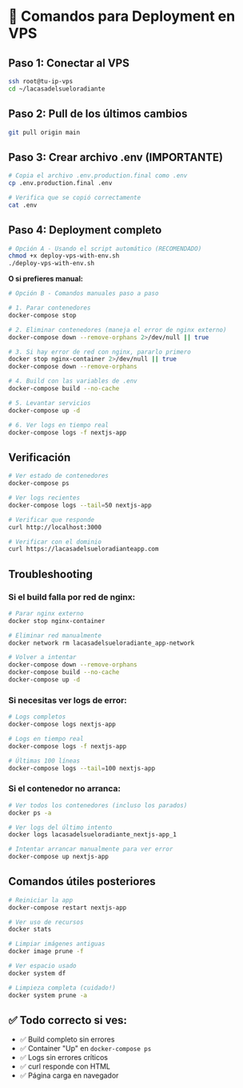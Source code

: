 # 🚀 Comandos para Deployment en VPS

## Paso 1: Conectar al VPS
```bash
ssh root@tu-ip-vps
cd ~/lacasadelsueloradiante
```

## Paso 2: Pull de los últimos cambios
```bash
git pull origin main
```

## Paso 3: Crear archivo .env (IMPORTANTE)
```bash
# Copia el archivo .env.production.final como .env
cp .env.production.final .env

# Verifica que se copió correctamente
cat .env
```

## Paso 4: Deployment completo
```bash
# Opción A - Usando el script automático (RECOMENDADO)
chmod +x deploy-vps-with-env.sh
./deploy-vps-with-env.sh
```

**O si prefieres manual:**

```bash
# Opción B - Comandos manuales paso a paso

# 1. Parar contenedores
docker-compose stop

# 2. Eliminar contenedores (maneja el error de nginx externo)
docker-compose down --remove-orphans 2>/dev/null || true

# 3. Si hay error de red con nginx, pararlo primero
docker stop nginx-container 2>/dev/null || true
docker-compose down --remove-orphans

# 4. Build con las variables de .env
docker-compose build --no-cache

# 5. Levantar servicios
docker-compose up -d

# 6. Ver logs en tiempo real
docker-compose logs -f nextjs-app
```

## Verificación

```bash
# Ver estado de contenedores
docker-compose ps

# Ver logs recientes
docker-compose logs --tail=50 nextjs-app

# Verificar que responde
curl http://localhost:3000

# Verificar con el dominio
curl https://lacasadelsueloradianteapp.com
```

## Troubleshooting

### Si el build falla por red de nginx:
```bash
# Parar nginx externo
docker stop nginx-container

# Eliminar red manualmente
docker network rm lacasadelsueloradiante_app-network

# Volver a intentar
docker-compose down --remove-orphans
docker-compose build --no-cache
docker-compose up -d
```

### Si necesitas ver logs de error:
```bash
# Logs completos
docker-compose logs nextjs-app

# Logs en tiempo real
docker-compose logs -f nextjs-app

# Últimas 100 líneas
docker-compose logs --tail=100 nextjs-app
```

### Si el contenedor no arranca:
```bash
# Ver todos los contenedores (incluso los parados)
docker ps -a

# Ver logs del último intento
docker logs lacasadelsueloradiante_nextjs-app_1

# Intentar arrancar manualmente para ver error
docker-compose up nextjs-app
```

## Comandos útiles posteriores

```bash
# Reiniciar la app
docker-compose restart nextjs-app

# Ver uso de recursos
docker stats

# Limpiar imágenes antiguas
docker image prune -f

# Ver espacio usado
docker system df

# Limpieza completa (cuidado!)
docker system prune -a
```

## ✅ Todo correcto si ves:
- ✅ Build completo sin errores
- ✅ Container "Up" en `docker-compose ps`
- ✅ Logs sin errores críticos
- ✅ curl responde con HTML
- ✅ Página carga en navegador
